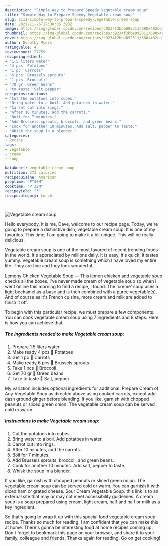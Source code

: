 ```yaml
---
description: "Simple Way to Prepare Speedy Vegetable cream soup"
title: "Simple Way to Prepare Speedy Vegetable cream soup"
slug: 2111-simple-way-to-prepare-speedy-vegetable-cream-soup
date: 2021-11-26T17:38:05.393Z
image: https://img-global.cpcdn.com/recipes/c9234f2bba092311/680x482cq70/vegetable-cream-soup-recipe-main-photo.jpg
thumbnail: https://img-global.cpcdn.com/recipes/c9234f2bba092311/680x482cq70/vegetable-cream-soup-recipe-main-photo.jpg
cover: https://img-global.cpcdn.com/recipes/c9234f2bba092311/680x482cq70/vegetable-cream-soup-recipe-main-photo.jpg
author: Dorothy Myers
ratingvalue: 4
reviewcount: 27759
recipeingredient:
- "1.5 liters water"
- "4 pcs  Potatoes"
- "1 pc  Carrots"
- "6 pcs  Brussels sprouts"
- "1 pcs  Broccoli"
- "70 gr  Green beans"
- "to taste  Salt pepper"
recipeinstructions:
- "Cut the potatoes into cubes."
- "Bring water to a boil. Add potatoes in water."
- "Carrot cut into rings."
- "After 10 minutes, add the carrots."
- "Boil for 7 minutes."
- "Add Brussels sprouts, broccoli, and green beans."
- "Cook for another 10 minutes. Add salt, pepper to taste."
- "Whisk the soup in a blender."
categories:
- Recipe
tags:
- vegetable
- cream
- soup

katakunci: vegetable cream soup 
nutrition: 273 calories
recipecuisine: American
preptime: "PT36M"
cooktime: "PT32M"
recipeyield: "3"
recipecategory: Lunch

---
```



![Vegetable cream soup](https://img-global.cpcdn.com/recipes/c9234f2bba092311/680x482cq70/vegetable-cream-soup-recipe-main-photo.jpg)

Hello everybody, it is me, Dave, welcome to our recipe page. Today, we're going to prepare a distinctive dish, vegetable cream soup. It is one of my favorites. This time, I am going to make it a bit unique. This will be really delicious.

Vegetable cream soup is one of the most favored of recent trending foods in the world. It's appreciated by millions daily. It is easy, it's quick, it tastes yummy. Vegetable cream soup is something which I have loved my entire life. They are fine and they look wonderful.

Lemony Chicken Vegetable Soup — This lemon chicken and vegetable soup checks all the boxes. I've never made cream of vegetable soup so when I went online this morning to find a recipe, I found. The 'creme' soup uses a light bechamel as a base and is then combined with a puree vegetable(s). And of course as it's French cuisine, more cream and milk are added to finish it off.


To begin with this particular recipe, we must prepare a few components. You can cook vegetable cream soup using 7 ingredients and 8 steps. Here is how you can achieve that.

<!--inarticleads1-->

##### The ingredients needed to make Vegetable cream soup:

1. Prepare 1.5 liters water
1. Make ready 4 pcs 🥦 Potatoes
1. Get 1 pc 🥦 Carrots
1. Make ready 6 pcs 🥦 Brussels sprouts
1. Take 1 pcs 🥦 Broccoli
1. Get 70 gr 🥦 Green beans
1. Take to taste 🥦 Salt, pepper


My variation includes optional ingredients for additional. Prepare Cream of Any-Vegetable Soup as directed above using cooked carrots, except add dash ground ginger before blending. If you like, garnish with chopped peanuts or sliced green onion. The vegetable cream soup can be served cold or warm. 

<!--inarticleads2-->

##### Instructions to make Vegetable cream soup:

1. Cut the potatoes into cubes.
1. Bring water to a boil. Add potatoes in water.
1. Carrot cut into rings.
1. After 10 minutes, add the carrots.
1. Boil for 7 minutes.
1. Add Brussels sprouts, broccoli, and green beans.
1. Cook for another 10 minutes. Add salt, pepper to taste.
1. Whisk the soup in a blender.


If you like, garnish with chopped peanuts or sliced green onion. The vegetable cream soup can be served cold or warm. You can garnish it with diced ham or grated cheese. Sour Cream Vegetable Soup. this link is to an external site that may or may not meet accessibility guidelines. A cream soup is a soup prepared using cream, light cream, half and half or milk as a key ingredient. 

So that's going to wrap it up with this special food vegetable cream soup recipe. Thanks so much for reading. I am confident that you can make this at home. There's gonna be interesting food at home recipes coming up. Don't forget to bookmark this page on your browser, and share it to your family, colleague and friends. Thanks again for reading. Go on get cooking!
